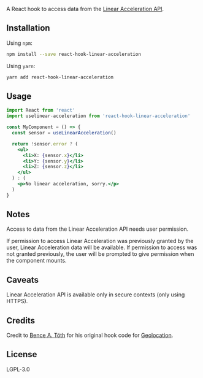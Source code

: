 A React hook to access data from the [Linear Acceleration API](https://developer.mozilla.org/en-US/docs/Web/API/LinearAccelerationSensor).

## Installation

Using `npm`:

```sh
npm install --save react-hook-linear-acceleration
```

Using `yarn`:

```sh
yarn add react-hook-linear-acceleration
```

## Usage

```jsx
import React from 'react'
import uselinear-acceleration from 'react-hook-linear-acceleration'

const MyComponent = () => {
  const sensor = useLinearAcceleration()

  return !sensor.error ? (
    <ul>
      <li>X: {sensor.x}</li>
      <li>Y: {sensor.y}</li>
      <li>Z: {sensor.z}</li>
    </ul>
  ) : (
    <p>No linear acceleration, sorry.</p>
  )
}
```

## Notes

Access to data from the Linear Acceleration API needs user permission.

If permission to access Linear Acceleration was previously granted by the user, Linear Acceleration data will be available. If permission to access was not granted previously, the user will be prompted to give permission when the component mounts.

## Caveats

Linear Acceleration API is available only in secure contexts (only using HTTPS).

## Credits

Credit to [Bence A. Tóth](https://github.com/bence-toth) for his original hook code for [Geolocation](https://www.npmjs.com/package/react-hook-geolocation).

## License

LGPL-3.0
